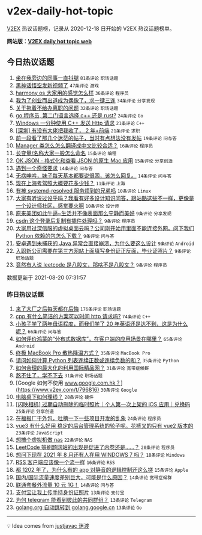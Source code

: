 # v2ex-daily-hot-topic

[V2EX](https://www.v2ex.com/) 热议话题榜，记录从 2020-12-18 日开始的 V2EX 热议话题榜单。

**网站版：[V2EX daily hot topic web](https://boojack.github.io/v2ex-daily-hot-topic-web/)**

## 今日热议话题

<!-- TODAY BEGIN -->

1. [坐在我旁边的同事一直抖腿](https://www.v2ex.com/t/796934) `81条评论` `职场话题`
1. [黑神话悟空发新视频了](https://www.v2ex.com/t/796970) `47条评论` `游戏`
1. [harmony os 大家用的感觉怎么样](https://www.v2ex.com/t/796954) `36条评论` `程序员`
1. [我为了创业而出道成为偶像了，求一键三连](https://www.v2ex.com/t/796910) `34条评论` `分享发现`
1. [关于拖着不给办离职的问题](https://www.v2ex.com/t/796927) `32条评论` `职场话题`
1. [go 程序员, 第二门语言选择 c++ 还是 rust?](https://www.v2ex.com/t/796969) `24条评论` `Go`
1. [Windows 一分钟使用 C++ 发送 Http 请求](https://www.v2ex.com/t/796981) `21条评论` `C++`
1. [[深圳] 有没有大佬把我收了， 2 年+前端](https://www.v2ex.com/t/796923) `21条评论` `求职`
1. [前一段看了那几个迷茫的帖子，当时有点想法没有发帖](https://www.v2ex.com/t/796938) `19条评论` `问与答`
1. [Manager 类怎么怎么翻译成中文比较合适？](https://www.v2ex.com/t/796918) `16条评论` `程序员`
1. [长变量/名称大家一般怎么命名](https://www.v2ex.com/t/796985) `15条评论` `编程`
1. [OK JSON - 格式化和查看 JSON 的原生 Mac 应用](https://www.v2ex.com/t/796925) `15条评论` `分享创造`
1. [遇到一个奇怪要求](https://www.v2ex.com/t/796971) `14条评论` `问与答`
1. [无病呻吟，妹子每天基本都要说很困，该怎么回复。](https://www.v2ex.com/t/796955) `14条评论` `问与答`
1. [现在上海考驾照大概要花多少钱？](https://www.v2ex.com/t/796994) `11条评论` `上海`
1. [有被 systemd-resolved 服务烦到的兄弟吗](https://www.v2ex.com/t/796978) `10条评论` `Linux`
1. [大家有听说过设乎吗？我看有好多设计知识问答，跟站酷这些不一样，更像是一个设计师社区，感觉要火啊](https://www.v2ex.com/t/796956) `10条评论` `设计师`
1. [原来美团如此牛逼~生活并不像表面那么宁静而美好](https://www.v2ex.com/t/797025) `9条评论` `分享发现`
1. [csdn 这个登录后复制有插件处理吗？](https://www.v2ex.com/t/797021) `9条评论` `程序员`
1. [大家用过深信服的虚拟桌面云吗？公司刚开始用里面不能连接外网。问下我们 Python 依赖的包怎么下载？](https://www.v2ex.com/t/797012) `9条评论` `问与答`
1. [安卓遇到未捕获的 Java 异常会直接崩溃，为什么要这么设计](https://www.v2ex.com/t/796995) `9条评论` `Android`
1. [入职新公司需要在第三方网站上面填写身份证正反面，毕业证照片？](https://www.v2ex.com/t/796976) `9条评论` `职场话题`
1. [竟然有人说 leetcode 是八股文，那啥不是八股文？](https://www.v2ex.com/t/796990) `9条评论` `程序员`

数据更新于 2021-08-20 07:31:57

<!-- TODAY END -->

### 昨日热议话题

<!-- YESTERDAY BEGIN -->

1. [来了大厂之后每天都在后悔](https://www.v2ex.com/t/796673) `176条评论` `职场话题`
1. [cpp 有什么简洁的方案可以时间 http 请求吗?](https://www.v2ex.com/t/796751) `74条评论` `C++`
1. [小孩子学了两年母语程度，而我们学了 20 年英语还是达不到，这是为什么呢？](https://www.v2ex.com/t/796682) `66条评论` `问与答`
1. [如何评价鸿蒙的“分布式数据库”，在客户端的应用场景在哪里？](https://www.v2ex.com/t/796757) `65条评论` `Android`
1. [终极 MacBook Pro 散热降温方式？](https://www.v2ex.com/t/796702) `35条评论` `MacBook Pro`
1. [请问如何计算 Python 列表连续正数或连续负数的和？](https://www.v2ex.com/t/796730) `35条评论` `Python`
1. [如何合理的最大化的利用国际精品网？](https://www.v2ex.com/t/796699) `31条评论` `宽带症候群`
1. [熬不住了，学不下去](https://www.v2ex.com/t/796707) `31条评论` `职场话题`
1. [Google 如何不使用 www.google.com.hk？](https://www.v2ex.com/t/796816) `30条评论` `Google`
1. [电脑桌下如何理线？](https://www.v2ex.com/t/796671) `28条评论` `硬件`
1. [[闪映相机] 过期自动删除的临时照片｜个人第一次上架的 iOS 应用｜兑换码](https://www.v2ex.com/t/796692) `25条评论` `分享创造`
1. [在福报厂干外包，吐槽一下一些项目开发的乱象](https://www.v2ex.com/t/796868) `24条评论` `程序员`
1. [vue3 有什么好用 稳定的后台管理系统的轮子呢。花裤叉的只有 vue2 版本的](https://www.v2ex.com/t/796770) `23条评论` `JavaScript`
1. [想搞个虚拟机做 nas](https://www.v2ex.com/t/796715) `22条评论` `NAS`
1. [LeetCode 等刷题网站的出现是促进了内卷还是……？](https://www.v2ex.com/t/796865) `20条评论` `程序员`
1. [想问下现在 2021 年 8 月还有人在用 WINDOWS 7 吗？](https://www.v2ex.com/t/796874) `18条评论` `Windows`
1. [RSS 客户端应该像一个流一样](https://www.v2ex.com/t/796897) `16条评论` `RSS`
1. [都 1202 年了，为什么有的 app 对静音的逻辑控制还这么搓](https://www.v2ex.com/t/796662) `15条评论` `Apple`
1. [国内/国际流量速度差别巨大，可能是什么原因？](https://www.v2ex.com/t/796881) `14条评论` `宽带症候群`
1. [联通套餐外流量 10 元 1G！](https://www.v2ex.com/t/796742) `14条评论` `问与答`
1. [支付宝让我上传手持身份证照片](https://www.v2ex.com/t/796850) `13条评论` `支付宝`
1. [为何 telegram 能看到彼此的共同群组？](https://www.v2ex.com/t/796768) `13条评论` `Telegram`
1. [golang.org 自动跳转到 golang.google.cn](https://www.v2ex.com/t/796683) `13条评论` `Go`

<!-- YESTERDAY END -->

---

💡 Idea comes from [justjavac 迷渡](https://github.com/justjavac/)
